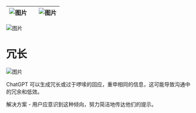 | ![图片](img/chapter_title_corner_decoration_left.png) |  | ![图片](img/chapter_title_corner_decoration_right.png) |
| --- | --- | --- |

![图片](img/chapter_title_above.png)

# 冗长

![图片](img/chapter_title_below.png)

ChatGPT 可以生成冗长或过于啰嗦的回应，重申相同的信息，这可能导致沟通中的冗余和低效。

解决方案 - 用户应意识到这种倾向，努力简洁地传达他们的提示。
